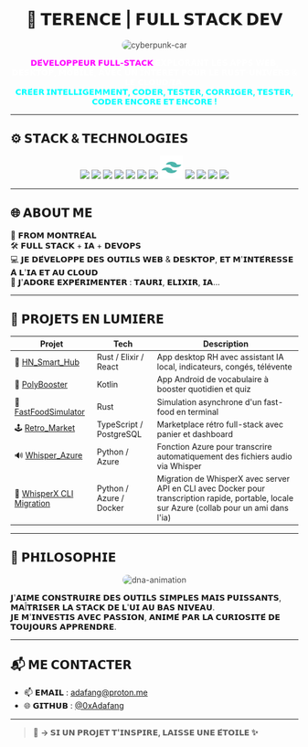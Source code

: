 
<h1 align="center">🧠 𝗧𝗘𝗥𝗘𝗡𝗖𝗘 | 𝗙𝗨𝗟𝗟 𝗦𝗧𝗔𝗖𝗞 𝗗𝗘𝗩 </h1>

<p align="center">
  <img src="assets/cardash2.gif" width="300" alt="cyberpunk-car" style="opacity:0.8; border-radius:12px;" />
</p>

<p align="center">
  <b style="color:#f0f">
    𝗗𝗘́𝗩𝗘𝗟𝗢𝗣𝗣𝗘𝗨𝗥 𝗙𝗨𝗟𝗟-𝗦𝗧𝗔𝗖𝗞 
  </b>
  <span style="color:white">
    𝗘𝗫𝗣𝗟𝗢𝗥𝗔𝗡𝗧 𝗟𝗘𝗦 𝗔𝗣𝗣𝗦 𝗪𝗘𝗕, 𝗗𝗘𝗦𝗞𝗧𝗢𝗣, 𝗠𝗢𝗕𝗜𝗟𝗘, 𝗔𝗩𝗘𝗖 𝗨𝗡 𝗜𝗡𝗧𝗘́𝗥𝗘̂𝗧 𝗣𝗢𝗨𝗥 𝗟𝗘 𝗥𝗨𝗦𝗧-𝗨𝗡𝗜𝗩𝗘𝗥𝗦 & 𝗟𝗘 𝗖𝗟𝗢𝗨𝗗/𝗜𝗔.
  </span><br>
  <b style="color:#0ff">
    𝗖𝗥𝗘́𝗘𝗥 𝗜𝗡𝗧𝗘𝗟𝗟𝗜𝗚𝗘𝗠𝗠𝗘𝗡𝗧, 𝗖𝗢𝗗𝗘𝗥, 𝗧𝗘𝗦𝗧𝗘𝗥, 𝗖𝗢𝗥𝗥𝗜𝗚𝗘𝗥, 𝗧𝗘𝗦𝗧𝗘𝗥, 𝗖𝗢𝗗𝗘𝗥 𝗘𝗡𝗖𝗢𝗥𝗘 𝗘𝗧 𝗘𝗡𝗖𝗢𝗥𝗘 !
  </b>
</p>

---

## ⚙️ 𝗦𝗧𝗔𝗖𝗞 & 𝗧𝗘𝗖𝗛𝗡𝗢𝗟𝗢𝗚𝗜𝗘𝗦

<p align="center">
  <img src="https://cdn.jsdelivr.net/gh/devicons/devicon/icons/typescript/typescript-original.svg" width="40" />
  <img src="https://cdn.jsdelivr.net/gh/devicons/devicon/icons/rust/rust-original.svg" width="40" />
  <img src="https://cdn.jsdelivr.net/gh/devicons/devicon/icons/go/go-original.svg" width="40" />
  <img src="https://cdn.jsdelivr.net/gh/devicons/devicon/icons/python/python-original.svg" width="40" />
  <img src="https://cdn.jsdelivr.net/gh/devicons/devicon/icons/kotlin/kotlin-original.svg" width="40" />
  <img src="https://cdn.jsdelivr.net/gh/devicons/devicon/icons/elixir/elixir-original.svg" width="40" />
  <img src="https://cdn.jsdelivr.net/gh/devicons/devicon/icons/react/react-original.svg" width="40" />
  <img src="https://raw.githubusercontent.com/PKief/vscode-material-icon-theme/main/icons/tailwindcss.svg" width="40" />
  <img src="https://cdn.jsdelivr.net/gh/devicons/devicon/icons/postgresql/postgresql-original.svg" width="40" />
  <img src="https://cdn.jsdelivr.net/gh/devicons/devicon/icons/docker/docker-original.svg" width="40" />
  <img src="https://cdn.jsdelivr.net/gh/devicons/devicon/icons/azure/azure-original.svg" width="40" />
  <img src="https://cdn.jsdelivr.net/gh/devicons/devicon/icons/bash/bash-original.svg" width="40" />
</p>

---

## 🌐 𝗔𝗕𝗢𝗨𝗧 𝗠𝗘

📍  𝗙𝗥𝗢𝗠 𝗠𝗢𝗡𝗧𝗥𝗘́𝗔𝗟    
🛠️ 𝗙𝗨𝗟𝗟 𝗦𝗧𝗔𝗖𝗞 + 𝗜𝗔 + 𝗗𝗘𝗩𝗢𝗣𝗦  
💻 𝗝𝗘 𝗗𝗘́𝗩𝗘𝗟𝗢𝗣𝗣𝗘 𝗗𝗘𝗦 𝗢𝗨𝗧𝗜𝗟𝗦 𝗪𝗘𝗕 & 𝗗𝗘𝗦𝗞𝗧𝗢𝗣, 𝗘𝗧 𝗠'𝗜𝗡𝗧𝗘́𝗥𝗘𝗦𝗦𝗘 𝗔̀ 𝗟'𝗜𝗔 𝗘𝗧 𝗔𝗨 𝗖𝗟𝗢𝗨𝗗  
🧪 𝗝'𝗔𝗗𝗢𝗥𝗘 𝗘𝗫𝗣𝗘́𝗥𝗜𝗠𝗘𝗡𝗧𝗘𝗥 : 𝗧𝗔𝗨𝗥𝗜, 𝗘𝗟𝗜𝗫𝗜𝗥, 𝗜𝗔...

---

## 🚀 𝗣𝗥𝗢𝗝𝗘𝗧𝗦 𝗘𝗡 𝗟𝗨𝗠𝗜𝗘̀𝗥𝗘

| Projet | Tech | Description |
|--------|------|-------------|
| 🔐 [HN_Smart_Hub](https://github.com/0xAdafang/HN_Smart_Hub) | Rust / Elixir / React | App desktop RH avec assistant IA local, indicateurs, congés, télévente |
| 📱 [PolyBooster](https://github.com/0xAdafang/PolyBooster) | Kotlin | App Android de vocabulaire à booster quotidien et quiz |
| 🍔 [FastFoodSimulator](https://github.com/0xAdafang/FastFoodSimulator) | Rust | Simulation asynchrone d'un fast-food en terminal |
| 🕹 [Retro_Market](https://github.com/0xAdafang/Retro_Market) | TypeScript / PostgreSQL | Marketplace rétro full-stack avec panier et dashboard |
| 🔊 [Whisper_Azure](https://github.com/0xAdafang/Whisper_Azure) | Python / Azure | Fonction Azure pour transcrire automatiquement des fichiers audio via Whisper |
| 🧭 [WhisperX CLI Migration](https://github.com/0xAdafang/WhisperX-worker-Api_Server) | Python / Azure / Docker | Migration de WhisperX avec server API en CLI avec Docker pour transcription rapide, portable, locale sur Azure (collab pour un ami dans l'ia) |

---

## 🧬 𝗣𝗛𝗜𝗟𝗢𝗦𝗢𝗣𝗛𝗜𝗘

<p align="center">
  <img src="assets/dna4.gif" width="300" alt="dna-animation" style="opacity:0.8; border-radius:12px;" />
</p>

𝗝'𝗔𝗜𝗠𝗘 𝗖𝗢𝗡𝗦𝗧𝗥𝗨𝗜𝗥𝗘 𝗗𝗘𝗦 𝗢𝗨𝗧𝗜𝗟𝗦 **𝗦𝗜𝗠𝗣𝗟𝗘𝗦 𝗠𝗔𝗜𝗦 𝗣𝗨𝗜𝗦𝗦𝗔𝗡𝗧𝗦**, 𝗠𝗔Î𝗧𝗥𝗜𝗦𝗘𝗥 𝗟𝗔 𝗦𝗧𝗔𝗖𝗞 𝗗𝗘 𝗟'𝗨𝗜 𝗔𝗨 𝗕𝗔𝗦 𝗡𝗜𝗩𝗘𝗔𝗨.  
𝗝𝗘 𝗠'𝗜𝗡𝗩𝗘𝗦𝗧𝗜𝗦 𝗔𝗩𝗘𝗖 𝗣𝗔𝗦𝗦𝗜𝗢𝗡, 𝗔𝗡𝗜𝗠𝗘́ 𝗣𝗔𝗥 𝗟𝗔 𝗖𝗨𝗥𝗜𝗢𝗦𝗜𝗧𝗘́ 𝗗𝗘 𝗧𝗢𝗨𝗝𝗢𝗨𝗥𝗦 𝗔𝗣𝗣𝗥𝗘𝗡𝗗𝗥𝗘.

---

## 📬 𝗠𝗘 𝗖𝗢𝗡𝗧𝗔𝗖𝗧𝗘𝗥

- 📫 𝗘𝗠𝗔𝗜𝗟 : [adafang@proton.me](mailto:adafang@proton.me)  
- 🌐 𝗚𝗜𝗧𝗛𝗨𝗕 : [@0xAdafang](https://github.com/0xAdafang)

---

> 🔹 <b> -> 𝗦𝗜 𝗨𝗡 𝗣𝗥𝗢𝗝𝗘𝗧 𝗧'𝗜𝗡𝗦𝗣𝗜𝗥𝗘, 𝗟𝗔𝗜𝗦𝗦𝗘 𝗨𝗡𝗘 𝗘́𝗧𝗢𝗜𝗟𝗘 ✨</b>
